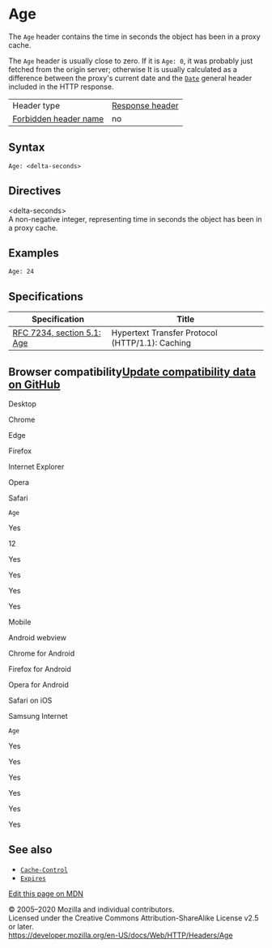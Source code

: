 Age
===

The `Age` header contains the time in seconds the object has been in a proxy cache.

The `Age` header is usually close to zero. If it is `Age: 0`, it was probably just fetched from the origin server; otherwise It is usually calculated as a difference between the proxy's current date and the [`Date`](date) general header included in the HTTP response.

<table><tbody><tr class="odd"><td>Header type</td><td><a href="https://developer.mozilla.org/en-US/docs/Glossary/Response_header">Response header</a></td></tr><tr class="even"><td><a href="https://developer.mozilla.org/en-US/docs/Glossary/Forbidden_header_name">Forbidden header name</a></td><td>no</td></tr></tbody></table>

Syntax
------

    Age: <delta-seconds>

Directives
----------

&lt;delta-seconds&gt;  
A non-negative integer, representing time in seconds the object has been in a proxy cache.

Examples
--------

    Age: 24

Specifications
--------------

<table><thead><tr class="header"><th>Specification</th><th>Title</th></tr></thead><tbody><tr class="odd"><td><a href="https://tools.ietf.org/html/rfc7234#section-5.1">RFC 7234, section 5.1: Age</a></td><td>Hypertext Transfer Protocol (HTTP/1.1): Caching</td></tr></tbody></table>

Browser compatibility<a href="https://github.com/mdn/browser-compat-data" class="bc-github-link">Update compatibility data on GitHub</a>
----------------------------------------------------------------------------------------------------------------------------------------

Desktop

<span class="bc-head-txt-label bc-head-icon-chrome">Chrome</span>

<span class="bc-head-txt-label bc-head-icon-edge">Edge</span>

<span class="bc-head-txt-label bc-head-icon-firefox">Firefox</span>

<span class="bc-head-txt-label bc-head-icon-ie">Internet Explorer</span>

<span class="bc-head-txt-label bc-head-icon-opera">Opera</span>

<span class="bc-head-txt-label bc-head-icon-safari">Safari</span>

`Age`

Yes

12

Yes

Yes

Yes

Yes

Mobile

<span class="bc-head-txt-label bc-head-icon-webview_android">Android webview</span>

<span class="bc-head-txt-label bc-head-icon-chrome_android">Chrome for Android</span>

<span class="bc-head-txt-label bc-head-icon-firefox_android">Firefox for Android</span>

<span class="bc-head-txt-label bc-head-icon-opera_android">Opera for Android</span>

<span class="bc-head-txt-label bc-head-icon-safari_ios">Safari on iOS</span>

<span class="bc-head-txt-label bc-head-icon-samsunginternet_android">Samsung Internet</span>

`Age`

Yes

Yes

Yes

Yes

Yes

Yes

See also
--------

-   [`Cache-Control`](cache-control)
-   [`Expires`](expires)

<a href="https://developer.mozilla.org/en-US/docs/Web/HTTP/Headers/Age$edit" class="_attribution-link">Edit this page on MDN</a>

© 2005–2020 Mozilla and individual contributors.  
Licensed under the Creative Commons Attribution-ShareAlike License v2.5 or later.  
<a href="https://developer.mozilla.org/en-US/docs/Web/HTTP/Headers/Age" class="_attribution-link">https://developer.mozilla.org/en-US/docs/Web/HTTP/Headers/Age</a>
